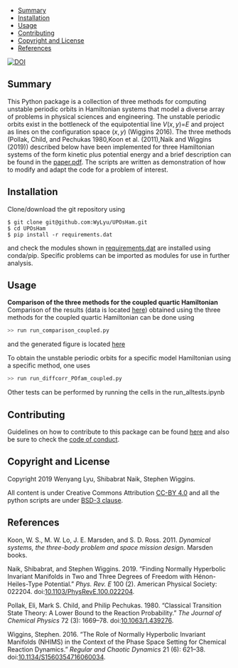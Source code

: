 -   [Summary](#summary)
-   [Installation](#installation)
-   [Usage](#usage)
-   [Contributing](#contributing)
-   [Copyright and License](#copyright-and-license)
-   [References](#references)

[![DOI](https://zenodo.org/badge/DOI/10.5281/zenodo.3373396.svg)](https://doi.org/10.5281/zenodo.3373396)

Summary
-------

This Python package is a collection of three methods for computing unstable periodic orbits in Hamiltonian systems that model a diverse array of problems in physical sciences and engineering. The unstable periodic orbits exist in the bottleneck of the equipotential line *V*(*x*, *y*)=*E* and project as lines on the configuration space (*x*, *y*) (Wiggins 2016). The three methods (Pollak, Child, and Pechukas 1980,Koon et al. (2011),Naik and Wiggins (2019)) described below have been implemented for three Hamiltonian systems of the form kinetic plus potential energy and a brief description can be found in the [paper.pdf](https://github.com/WyLyu/UPOsHam/tree/master/paper/paper.pdf). The scripts are written as demonstration of how to modify and adapt the code for a problem of interest.

Installation
------------

Clone/download the git repository using

``` git
$ git clone git@github.com:WyLyu/UPOsHam.git
$ cd UPOsHam
$ pip install -r requirements.dat
```

and check the modules shown in [requirements.dat](https://github.com/WyLyu/UPOsHam/tree/master/requirements.dat) are installed using conda/pip. Specific problems can be imported as modules for use in further analysis.

Usage
-----

**Comparison of the three methods for the coupled quartic Hamiltonian** Comparison of the results (data is located [here](https://github.com/WyLyu/UPOsHam/tree/master/data)) obtained using the three methods for the coupled quartic Hamiltonian can be done using

``` python
>> run run_comparison_coupled.py
```

and the generated figure is located [here](tests/comparison_coupled.pdf)

To obtain the unstable periodic orbits for a specific model Hamiltonian using a specific method, one uses

``` python
>> run run_diffcorr_POfam_coupled.py
```

Other tests can be performed by running the cells in the run\_alltests.ipynb

Contributing
------------

Guidelines on how to contribute to this package can be found [here](https://github.com/WyLyu/UPOsHam/blob/master/docs/contributing.md) and also be sure to check the [code of conduct](https://github.com/WyLyu/UPOsHam/blob/master/CODE_OF_CONDUCT.md).

Copyright and License
---------------------

Copyright 2019 Wenyang Lyu, Shibabrat Naik, Stephen Wiggins.

All content is under Creative Commons Attribution [CC-BY 4.0](https://creativecommons.org/licenses/by/4.0/legalcode.txt) and all the python scripts are under [BSD-3 clause](https://github.com/WyLyu/UPOsHam/blob/master/LICENSE).

References
----------

Koon, W. S., M. W. Lo, J. E. Marsden, and S. D. Ross. 2011. *Dynamical systems, the three-body problem and space mission design*. Marsden books.

Naik, Shibabrat, and Stephen Wiggins. 2019. “Finding Normally Hyperbolic Invariant Manifolds in Two and Three Degrees of Freedom with Hénon-Heiles-Type Potential.” *Phys. Rev. E* 100 (2). American Physical Society: 022204. doi:[10.1103/PhysRevE.100.022204](https://doi.org/10.1103/PhysRevE.100.022204).

Pollak, Eli, Mark S. Child, and Philip Pechukas. 1980. “Classical Transition State Theory: A Lower Bound to the Reaction Probability.” *The Journal of Chemical Physics* 72 (3): 1669–78. doi:[10.1063/1.439276](https://doi.org/10.1063/1.439276).

Wiggins, Stephen. 2016. “The Role of Normally Hyperbolic Invariant Manifolds (NHIMS) in the Context of the Phase Space Setting for Chemical Reaction Dynamics.” *Regular and Chaotic Dynamics* 21 (6): 621–38. doi:[10.1134/S1560354716060034](https://doi.org/10.1134/S1560354716060034).
